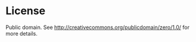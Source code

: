 License
================

Public domain. See http://creativecommons.org/publicdomain/zero/1.0/ for
more details.
